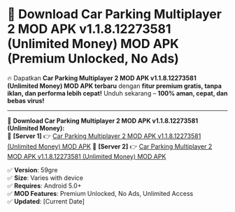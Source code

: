 # 🚀 Download Car Parking Multiplayer 2 MOD APK v1.1.8.12273581 (Unlimited Money) MOD APK (Premium Unlocked, No Ads)  

🔥 Dapatkan **Car Parking Multiplayer 2 MOD APK v1.1.8.12273581 (Unlimited Money) MOD APK terbaru** dengan **fitur premium gratis, tanpa iklan, dan performa lebih cepat!** Unduh sekarang – **100% aman, cepat, dan bebas virus!**  

---


🔽 **Download Car Parking Multiplayer 2 MOD APK v1.1.8.12273581 (Unlimited Money):**  
🔹 **[Server 1]** 👉 [Car Parking Multiplayer 2 MOD APK v1.1.8.12273581 (Unlimited Money) MOD APK](https://apkcomod.com?title=Car_Parking_Multiplayer_2_MOD_APK_v1.1.8.12273581_(Unlimited_Money))  
🔹 **[Server 2]** 👉 [Car Parking Multiplayer 2 MOD APK v1.1.8.12273581 (Unlimited Money) MOD APK](https://apkcomod.com?title=Car_Parking_Multiplayer_2_MOD_APK_v1.1.8.12273581_(Unlimited_Money))  


✅ **Version**: 59gre  
✅ **Size**: Varies with device  
✅ **Requires**: Android 5.0+  
✅ **MOD Features**: Premium Unlocked, No Ads, Unlimited Access  
✅ **Updated**: [Current Date]  